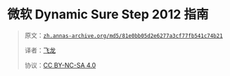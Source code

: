 # 微软 Dynamic Sure Step 2012 指南

> 原文：[`zh.annas-archive.org/md5/81e0bb05d2e6277a3cf77fb541c74b21`](https://zh.annas-archive.org/md5/81e0bb05d2e6277a3cf77fb541c74b21)
> 
> 译者：[飞龙](https://github.com/wizardforcel)
> 
> 协议：[CC BY-NC-SA 4.0](http://creativecommons.org/licenses/by-nc-sa/4.0/)